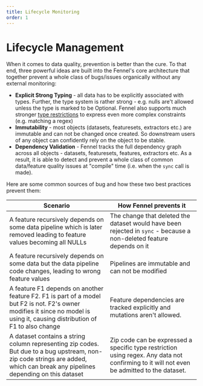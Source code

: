 ```yaml
---
title: Lifecycle Monitoring
order: 1
---
```


# Lifecycle Management

When it comes to data quality, prevention is better than the cure. To that end, three powerful ideas are built into the Fennel's core architecture that together prevent a whole class of bugs/issues organically without any external monitoring:

* **Explicit Strong Typing** - all data has to be explicitly associated with types. Further, the type system is rather strong - e.g. nulls are't allowed unless the type is marked to be Optional. Fennel also supports much stronger [type restrictions](/api-reference/data-types) to express even more complex constraints (e.g. matching a regex)
* **Immutability** - most objects (datasets, featuresets, extractors etc.) are immutable and can not be changed once created. So downstream users of any object can confidently rely on the object to be stable.
* **Dependency Validation** - Fennel tracks the full dependency graph across all objects - datasets, featuresets, features, extractors etc. As a result, it is able to detect and prevent a whole class of common data/feature quality issues at "compile" time (i.e. when the `sync` call is made).&#x20;

Here are some common sources of bug and how these two best practices prevent them:



| Scenario                                                                                                                                                                      | How Fennel prevents it                                                                                                                     |
| ----------------------------------------------------------------------------------------------------------------------------------------------------------------------------- | ------------------------------------------------------------------------------------------------------------------------------------------ |
| A feature recursively depends on some data pipeline which is later removed leading to feature values becoming all NULLs                                                       | The change that deleted the dataset would have been rejected in `sync` - because a non-deleted feature depends on it                       |
| A feature recursively depends on some data but the data pipeline code changes, leading to wrong feature values                                                                | Pipelines are immutable and can not be modified                                                                                            |
| A feature F1 depends on another feature F2. F1 is part of a model but F2 is not. F2's owner modifies it since no model is using it, causing distribution of F1 to also change | Feature dependencies are tracked explicitly and mutations aren't allowed.                                                                  |
| A dataset contains a string column representing zip codes. But due to a bug upstream, non-zip code strings are added, which can break any pipelines depending on this dataset | Zip code can be expressed a specific type restriction using regex. Any data not confirming to it will not even be admitted to the dataset. |

